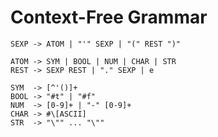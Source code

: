 # Context-Free Grammar

    SEXP -> ATOM | "'" SEXP | "(" REST ")"

    ATOM -> SYM | BOOL | NUM | CHAR | STR
    REST -> SEXP REST | "." SEXP | e

    SYM  -> [^'()]+
    BOOL -> "#t" | "#f"
    NUM  -> [0-9]+ | "-" [0-9]+
    CHAR -> #\[ASCII]
    STR  -> "\"" ... "\""

